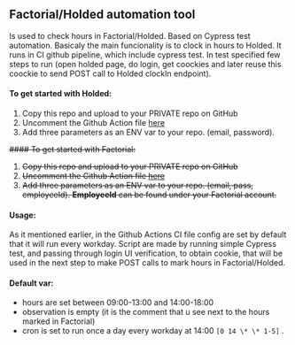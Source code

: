 ## Factorial/Holded automation tool

Is used to check hours in Factorial/Holded. Based on Cypress test automation. Basicaly the main funcionality is to clock in hours to Holded. It runs in CI github pipeline, which include cypress test. In test specified few steps to run (open holded page, do login, get coockies and later reuse this coockie to send POST call to Holded clockIn endpoint). 

#### To get started with Holded:

1. Copy this repo and upload to your PRIVATE repo on GitHub
2. Uncomment the Github Action file [here](./.github/workflows/main.yml)
3. Add three parameters as an ENV var to your repo. (email, password).

<del>
#### To get started with Factorial:

1. Copy this repo and upload to your PRIVATE repo on GitHub
2. Uncomment the Github Action file [here](./.github/workflows/main.yml)
3. Add three parameters as an ENV var to your repo. (email, pass, employeeId). **EmployeeId** can be found under your Factorial account.

</del>

#### Usage:

As it mentioned earlier, in the Github Actions CI file config are set by default that it will run every workday. Script are made by running simple Cypress test, and passing through login UI verification, to obtain cookie, that will be used in the next step to make POST calls to mark hours in Factorial/Holded.

#### Default var:

- hours are set between 09:00-13:00 and 14:00-18:00
- observation is empty (it is the comment that u see next to the hours marked in Factorial)
- cron is set to run once a day every workday at 14:00 `[0 14 \* \* 1-5]` .

